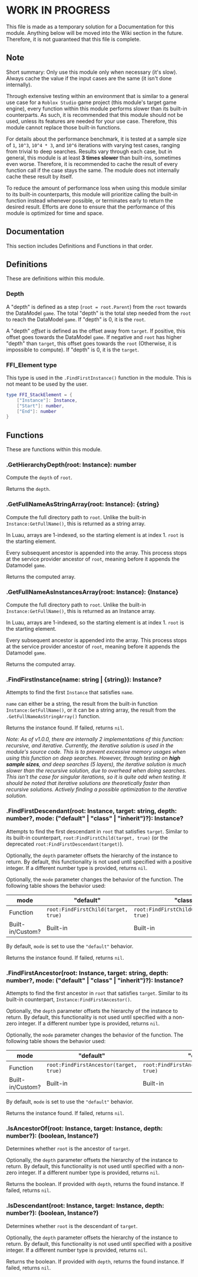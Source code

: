 # WORK IN PROGRESS

This file is made as a temporary solution for a Documentation for this module. Anything below will be moved into the Wiki section in the future. Therefore, it is not guaranteed that this file is complete.

## Note

Short summary: Only use this module only when necessary (it's slow). Always cache the value if the input cases are the same (it isn't done internally).

Through extensive testing within an environment that is similar to a general use case for a `Roblox Studio` game project (this module's target game engine), every function within this module performs slower than its built-in counterparts. As such, it is recommended that this module should not be used, unless its features are needed for your use case. Therefore, this module cannot replace those built-in functions.

For details about the performance benchmark, it is tested at a sample size of `1`, `10^3`, `10^4 * 3`, and `10^6` iterations with varying test cases, ranging from trivial to deep searches. Results vary through each case, but in general, this module is at least **3 times slower** than built-ins, sometimes even worse. Therefore, it is recommended to cache the result of every function call if the case stays the same. The module does not internally cache these result by itself.

To reduce the amount of performance loss when using this module similar to its built-in counterparts, this module will prioritize calling the built-in function instead whenever possible, or terminates early to return the desired result. Efforts are done to ensure that the performance of this module is optimized for time and space.

## Documentation

This section includes Definitions and Functions in that order.

## Definitions

These are definitions within this module.

### Depth

A "depth" is defined as a step (`root = root.Parent`) from the `root` towards the DataModel `game`. The total "depth" is the total step needed from the `root` to reach the DataModel `game`. If "depth" is 0, it is the `root`.

A "depth" *offset* is defined as the offset away from `target`. If positive, this offset goes towards the DataModel `game`. If negative and `root` has higher "depth" than `target`, this offset goes towards the `root` (Otherwise, it is impossible to compute). If "depth" is 0, it is the `target`.

### FFI_Element type

This type is used in the `.FindFirstInstance()` function in the module. This is not meant to be used by the user.

```lua
type FFI_StackElement = {
	["Instance"]: Instance,
	["Start"]: number,
	["End"]: number
}
```

## Functions

These are functions within this module.

### .GetHierarchyDepth(root: Instance): number

Compute the `depth` of `root`.

Returns the `depth`.

### .GetFullNameAsStringArray(root: Instance): {string}

Compute the full directory path to `root`. Unlike the built-in `Instance:GetFullName()`, this is returned as a string array.

In Luau, arrays are 1-indexed, so the starting element is at index 1. `root` is the starting element.

Every subsequent ancestor is appended into the array. This process stops at the service provider ancestor of `root`, meaning before it appends the Datamodel `game`.

Returns the computed array.

### .GetFullNameAsInstancesArray(root: Instance): {Instance}

Compute the full directory path to `root`. Unlike the built-in `Instance:GetFullName()`, this is returned as an Instance array.

In Luau, arrays are 1-indexed, so the starting element is at index 1. `root` is the starting element.

Every subsequent ancestor is appended into the array. This process stops at the service provider ancestor of `root`, meaning before it appends the Datamodel `game`.

Returns the computed array.

### .FindFirstInstance(name: string | {string}): Instance?

Attempts to find the first `Instance` that satisfies `name`.

`name` can either be a string, the result from the built-in function `Instance:GetFullName()`, or it can be a string array, the result from the `.GetFullNameAsStringArray()` function.

Returns the instance found. If failed, returns `nil`.

*Note: As of v1.0.0, there are internally 2 implementations of this function: recursive, and iterative. Currently, the iterative solution is used in the module's source code. This is to prevent excessive memory usages when using this function on deep searches. However, through testing on **high sample sizes**, and deep searches (5 layers), the iterative solution is much slower than the recursive solution, due to overhead when doing searches. This isn't the case for singular iterations, so it is quite odd when testing. It should be noted that iterative solutions are theoretically faster than recursive solutions. Actively finding a possible optimization to the iterative solution.*

### .FindFirstDescendant(root: Instance, target: string, depth: number?, mode: ("default" | "class" | "inherit")?): Instance?

Attempts to find the first descendant in `root` that satisfies `target`. Similar to its built-in counterpart, `root:FindFirstChild(target, true)` (or the deprecated `root:FindFirstDescendant(target)`).

Optionally, the `depth` parameter offsets the hierarchy of the instance to return. By default, this functionality is not used until specified with a positive integer. If a different number type is provided, returns `nil`.

Optionally, the `mode` parameter changes the behavior of the function. The following table shows the behavior used:

| mode             | "default"                           | "class"                                    | "inherit"                                   |
|------------------|-------------------------------------|--------------------------------------------|---------------------------------------------|
| Function         | `root:FindFirstChild(target, true)` | `root:FindFirstChildOfClass(target, true)` | `root:FindFirstChildWhichIsA(target, true)` |
| Built-in/Custom? | Built-in                            | Built-in                                   | Custom                                      |

By default, `mode` is set to use the `"default"` behavior.

Returns the instance found. If failed, returns `nil`.

### .FindFirstAncestor(root: Instance, target: string, depth: number?, mode: ("default" | "class" | "inherit")?): Instance?

Attempts to find the first ancestor in `root` that satisfies `target`. Similar to its built-in counterpart, `Instance:FindFirstAncestor()`.

Optionally, the `depth` parameter offsets the hierarchy of the instance to return. By default, this functionality is not used until specified with a non-zero integer. If a different number type is provided, returns `nil`.

Optionally, the `mode` parameter changes the behavior of the function. The following table shows the behavior used:

| mode             | "default"                              | "class"                                       | "inherit"                                      |
|------------------|----------------------------------------|-----------------------------------------------|------------------------------------------------|
| Function         | `root:FindFirstAncestor(target, true)` | `root:FindFirstAncestorOfClass(target, true)` | `root:FindFirstAncestorWhichIsA(target, true)` |
| Built-in/Custom? | Built-in                               | Built-in                                      | Custom                                         |

By default, `mode` is set to use the `"default"` behavior.

Returns the instance found. If failed, returns `nil`.

### .IsAncestorOf(root: Instance, target: Instance, depth: number?): (boolean, Instance?)

Determines whether `root` is the ancestor of `target`.

Optionally, the `depth` parameter offsets the hierarchy of the instance to return. By default, this functionality is not used until specified with a non-zero integer. If a different number type is provided, returns `nil`.

Returns the boolean. If provided with `depth`, returns the found instance. If failed, returns `nil`.

### .IsDescendant(root: Instance, target: Instance, depth: number?): (boolean, Instance?)

Determines whether `root` is the descendant of `target`.

Optionally, the `depth` parameter offsets the hierarchy of the instance to return. By default, this functionality is not used until specified with a positive integer. If a different number type is provided, returns `nil`.

Returns the boolean. If provided with `depth`, returns the found instance. If failed, returns `nil`.
